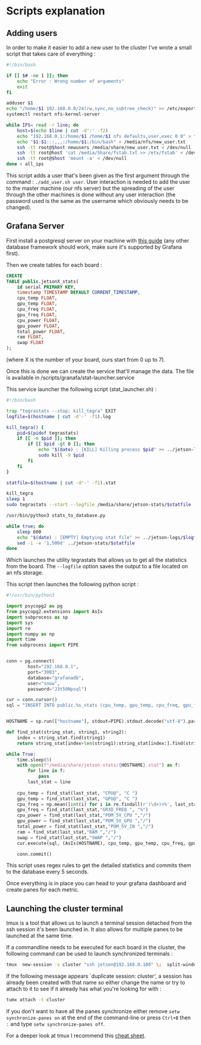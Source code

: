 # Scripts explanation

## Adding users

In order to make it easier to add a new user to the cluster I've wrote a small script that takes care of everything :

```bash
#!/bin/bash

if [[ $# -ne 1 ]]; then
    echo "Error : Wrong number of arguments"
    exit
fi

adduser $1
echo "/home/$1 192.168.0.0/24(rw,sync,no_subtree_check)" >> /etc/exports
systemctl restart nfs-kernel-server

while IFS= read -r line; do
    host=$(echo $line | cut -d':' -f2)
    echo "192.168.0.1:/home/$1 /home/$1 nfs defaults,user,exec 0 0" > fstab.txt
    echo "$1:$1:::,,,:/home/$1:/bin/bash" > /media/nfs/new_user.txt
    ssh -tt root@$host newusers /media/share/new_user.txt < /dev/null
    ssh -tt root@host 'cat /media/Share/fstab.txt >> /etx/fstab' < /dev/null
    ssh -tt root@$host 'mount -a' < /dev/null
done < all_ips
```

This script adds a user that's been given as the first argument through the command : `./add_user.sh user`. User interaction is needed to add the user to the master machine (our nfs server) but the spreading of the user through the other machines is done without any user interaction (the password used is the same as the username which obviously needs to be changed).

## Grafana Server

First install a postgresql server on your machine with [this guide](https://www.microfocus.com/documentation/idol/IDOL_12_0/MediaServer/Guides/html/English/Content/Getting_Started/Configure/_TRN_Set_up_PostgreSQL_Linux.htm) (any other database framework should work, make sure it's supported by Grafana first).

Then we create tables for each board :
```sql
CREATE
TABLE public.jetsonX_stats(
    id serial PRIMARY KEY,
    timestamp TIMESTAMP DEFAULT CURRENT_TIMESTAMP,
    cpu_temp FLOAT,
    gpu_temp FLOAT,
    cpu_freq FLOAT,
    gpu_freq FLOAT,
    cpu_power FLOAT,
    gpu_power FLOAT,
    total_power FLOAT,
    ram FLOAT,
    swap FLOAT
);
```
(where X is the number of your board, ours start from 0 up to 7).

Once this is done we can create the service that'll manage the data. The file is available in /scripts/granafa/stat-launcher.service

This service launcher the following script (stat_launcher.sh) :
```bash
#!/bin/bash

trap "tegrastats --stop; kill_tegra" EXIT
logfile=$(hostname | cut -d'-' -f1).log

kill_tegra() {
	pid=$(pidof tegrastats)
	if [[ -n $pid ]]; then
		if [[ $pid -gt 0 ]]; then
			echo "$(date) : [KILL] Killing process $pid" >> ../jetson-logs/$logfile
			sudo kill -9 $pid
		fi
	fi
}

statfile=$(hostname | cut -d'-' -f1).stat

kill_tegra
sleep 1
sudo tegrastats --start --logfile /media/share/jetson-stats/$statfile

/usr/bin/python3 stats_to_database.py

while true; do
	sleep 600
	echo "$(date) : [EMPTY] Emptying stat file" >> ../jetson-logs/$logfile
	sed -i -e '1,500d' ../jetson-stats/$statfile
done
```

Which launches the utility tegrastats that allows us to get all the statistics from the board. The `--logfile` option saves the output to a file located on an nfs storage.

This script then launches the following python script :
```python
#!/usr/bin/python3

import psycopg2 as pg
from psycopg2.extensions import AsIs
import subprocess as sp
import sys
import re
import numpy as np
import time
from subprocess import PIPE


conn = pg.connect(
        host="192.168.0.1",
        port="3003",
        database="grafanadb",
        user="snow",
        password="J3t50Npsql")

cur = conn.cursor()
sql = "INSERT INTO public.%s_stats (cpu_temp, gpu_temp, cpu_freq, gpu_freq, cpu_power, gpu_power, total_power, ram, swap) VALUES (%s, %s, %s, %s, %s, %s, %s, %s, %s);"


HOSTNAME = sp.run(["hostname"], stdout=PIPE).stdout.decode("utf-8").partition('-')[0]

def find_stat(string_stat, string1, string2):
    index = string_stat.find(string1)
    return string_stat[index+len(string1):string_stat[index:].find(string2)+index]

while True:
    time.sleep(5)
    with open(f"/media/share/jetson-stats/{HOSTNAME}.stat") as f:
        for line in f:
            pass
        last_stat = line
    
    cpu_temp = find_stat(last_stat, "CPU@", "C ")
    gpu_temp = find_stat(last_stat, "GPU@", "C ")
    cpu_freq = np.mean([int(i) for i in re.findall(r'(\d+)+%', last_stat[last_stat.find("["):last_stat.find("]")+1])])
    gpu_freq = find_stat(last_stat,"GR3D_FREQ ", "%")
    cpu_power = find_stat(last_stat,"POM_5V_CPU ","/")
    gpu_power = find_stat(last_stat,"POM_5V_GPU ","/")
    total_power = find_stat(last_stat,"POM_5V_IN ","/")
    ram = find_stat(last_stat,"RAM ","/")
    swap = find_stat(last_stat,"SWAP ","/")
    cur.execute(sql, (AsIs(HOSTNAME), cpu_temp, gpu_temp, cpu_freq, gpu_freq, cpu_power, gpu_power, total_power, ram, swap))

    conn.commit()
```
This script uses regex rules to get the detailed statistics and commits them to the database every 5 seconds.

Once everything is in place you can head to your grafana dashboard and create panes for each metric.

## Launching the cluster terminal

tmux is a tool that allows us to launch a terminal session detached from the ssh session it's been launched in.
It also allows for multiple panes to be launched at the same time.

If a commandline needs to be executed for each board in the cluster, the following command can be used to launch synchronized terminals :
```bash
tmux  new-session -s cluster "ssh jetson@192.168.0.100" \;  split-window "ssh jetson@192.168.0.104" \; split-window -h "ssh jetson@192.168.0.106" \; select-pane -t 0 \; split-window -h "ssh jetson@192.168.0.102" \; select-pane -t 0 \; split-window -h "ssh jetson@192.168.0.101" \; select-pane -t 2 \; split-window -h "ssh jetson@192.168.0.103" \; select-pane -t 4 \; split-window -h "ssh jetson@192.168.0.105" \; select-pane -t 6 \; split-window -h "ssh jetson@192.168.0.107" \; setw synchronize-panes on
```

If the following message appears `duplicate session: cluster', a session has already been created with that name so either change the name or try to attach to it to see if it already has what you're looking for with :
```bash
tumx attach -t cluster
```
If you don't want to have all the panes synchronize either remove `setw synchronize-panes on` at the end of the command-line or press `Ctrl+B` then `:` and type `setw synchronize-panes off`.

For a deeper look at tmux I recommend this [cheat sheet](https://gist.github.com/andreyvit/2921703).